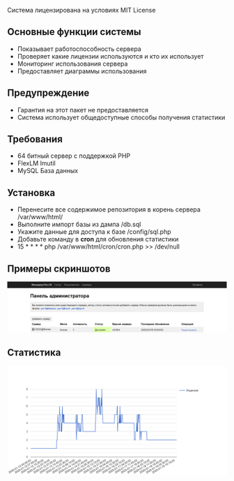 Система лицензирована на условиях MIT License

<h2>Основные функции системы</h2>

<ul>
<li>Показывает работоспособность сервера</li>
<li>Проверяет какие лицензии используются и кто их использует</li>
<li>Мониторинг использования сервера</li>
<li>Предоставляет диаграммы использования</li>
</ul>

<h2>Предупреждение</h2>

<ul>
<li>Гарантия на этот пакет не предоставляется</li>
<li>Система использует общедоступные способы получения статистики</li>
</ul>


<h2>Требования</h2>

<ul>
<li>64 битный сервер с поддержкой PHP</li>
<li>FlexLM lmutil</li>
<li>MySQL База данных</li>
</ul>

<h2>Установка</h2>

<ul>
<li>Перенесите все содержимое репозитория в корень сервера /var/www/html/</li>
<li>Выполните импорт базы из дампа /db.sql</li>
<li>Укажите данные для доступа к базе /config/sql.php</li>
<li>Добавьте команду в <b>cron</b> для обновления статистики</li>
<li>15 * * * *  php /var/www/html/cron/cron.php >> /dev/null</li>
</ul>

<h2>Примеры скриншотов</h2>
<img src="https://raw.githubusercontent.com/informersmedia/img/refs/heads/main/002.png" alt="002" />

<h2>Статистика</h2>
<img src="https://raw.githubusercontent.com/informersmedia/img/refs/heads/main/004.png" alt="004" />









